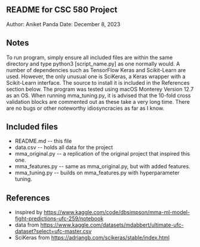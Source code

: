 README for CSC 580 Project
------------

Author: Aniket Panda
Date: December 8, 2023


## Notes

To run program, simply ensure all included files are within the same directory and type
python3 [script_name.py] as one normally would. A number of dependencies such as
TensorFlow Keras and Scikit-Learn are used. However, the only unusual one is SciKeras,
a Keras wrapper with a Scikit-Learn interface. The source to install it is included in
the References section below. The program was tested using macOS Monterey Version 12.7 
as an OS. When running mma_tuning.py, it is advised that the 10-fold cross validation 
blocks are commented out as these take a very long time. There are no bugs or other 
noteworthy idiosyncracies as far as I know.


## Included files

* README.md -- this file
* data.csv -- holds all data for the project
* mma_original.py -- a replication of the original project that inspired this one.
* mma_features.py -- same as mma_original.py, but with added features.
* mma_tuning.py -- builds on mma_features.py with hyperparameter tuning.

## References

* inspired by https://www.kaggle.com/code/dbsimpson/mma-ml-model-fight-predictions-ufc-259/notebook
* data from https://www.kaggle.com/datasets/mdabbert/ultimate-ufc-dataset?select=ufc-master.csv
* SciKeras from https://adriangb.com/scikeras/stable/index.html

